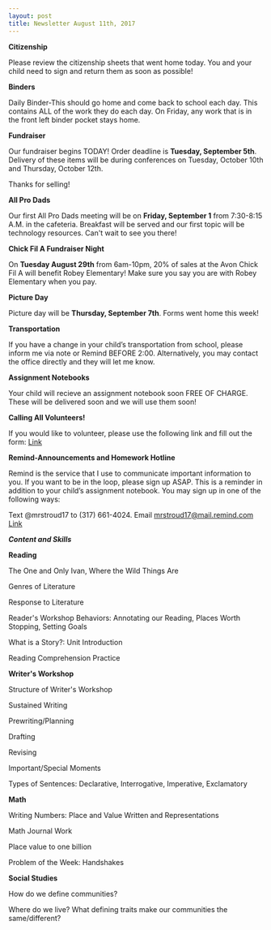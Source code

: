 ```yaml
---
layout: post
title: Newsletter August 11th, 2017
---
```


**Citizenship**

Please review the citizenship sheets that went home today. You and your child need to sign and return them as soon as possible!

**Binders**

Daily Binder-This should go home and come back to school each day. This contains ALL of the work they do each day. On Friday, any work that is in the front left binder pocket stays home.

**Fundraiser**

Our fundraiser begins TODAY! Order deadline is **Tuesday, September 5th**. Delivery of these items will be during conferences on Tuesday, October 10th and Thursday, October 12th. 


Thanks for selling!

**All Pro Dads**

Our first All Pro Dads meeting will be on **Friday, September 1** from 7:30-8:15 A.M. in the cafeteria. Breakfast will be served and our first topic will be technology resources. Can't wait to see you there!

**Chick Fil A Fundraiser Night**

On **Tuesday August 29th** from 6am-10pm, 20% of sales at the Avon Chick Fil A will benefit Robey Elementary! Make sure you say you are with Robey Elementary when you pay.

**Picture Day**

Picture day will be **Thursday, September 7th**. Forms went home this week!

**Transportation**

If you have a change in your child’s transportation from school, please inform me via note or Remind BEFORE 2:00. Alternatively, you may contact the office directly and they will let me know.

**Assignment Notebooks**

Your child will recieve an assignment notebook soon FREE OF CHARGE. These will be delivered soon and we will use them soon!

**Calling All Volunteers!**

If you would like to volunteer, please use the following link and fill out the form:
[Link](https://goo.gl/g8BzCT "Form")

**Remind-Announcements and Homework Hotline**

Remind is the service that I use to communicate important information to you. If you want to be in the loop, please sign up ASAP. This is a reminder in addition to your child’s assignment notebook. You may sign up in one of the following ways:

Text @mrstroud17 to (317) 661-4024.
Email mrstroud17@mail.remind.com
[Link](http://www.remind.com/join/mrstrouds "Remind")

***Content and Skills***

**Reading**

The One and Only Ivan, Where the Wild Things Are

Genres of Literature

Response to Literature

Reader's Workshop Behaviors: Annotating our Reading, Places Worth Stopping, Setting Goals

What is a Story?: Unit Introduction

Reading Comprehension Practice

**Writer's Workshop** 

Structure of Writer's Workshop

Sustained Writing

Prewriting/Planning

Drafting

Revising

Important/Special Moments

Types of Sentences: Declarative, Interrogative, Imperative, Exclamatory

**Math** 

Writing Numbers: Place and Value Written and Representations

Math Journal Work

Place value to one billion

Problem of the Week: Handshakes

**Social Studies**

How do we define communities?

Where do we live? What defining traits make our communities the same/different?
